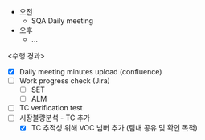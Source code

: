 - 오전
	- SQA Daily meeting
- 오후
	- ...

<수행 경과>
- [x] Daily meeting minutes upload (confluence)
- [ ] Work progress check (Jira)
	- [ ] SET
	- [ ] ALM

- [ ] TC verification test
- [ ] 시장불량분석 - TC 추가
	- [x] TC 추적성 위해 VOC 넘버 추가 (팀내 공유 및 확인 목적)